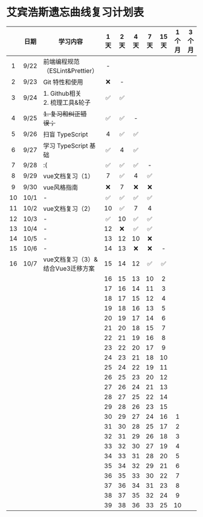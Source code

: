 # 艾宾浩斯遗忘曲线复习计划表



|      | 日期 | 学习内容                             | 1天  | 2天  | 4天  | 7天  | 15天 | 1个月 | 3个月 |
| :--: | :--: | ------------------------------------ | :--: | :--: | :--: | :--: | :--: | :---: | :---: |
|  1   | 9/22 | 前端编程规范（ESLint&Prettier）      |  -   |      |      |      |      |       |       |
|  2   | 9/23 | Git 特性和使用                       |  ❌   |  -   |      |      |      |       |       |
|  3   | 9/24 | 1. Github相关<br />2. 梳理工具&轮子  |  ✅   |  ✅   |      |      |      |       |       |
|  4   | 9/25 | <strike>1. 复习和纠正错误；</strike> |  ✅   |  ✅   |  -   |      |      |       |       |
|  5   | 9/26 | 扫盲 TypeScript                      |  4   |  ✅   |  ✅   |      |      |       |       |
|  6   | 9/27 | 学习 TypeScript 基础                 |  ✅   |  4   |  ✅   |      |      |       |       |
|  7   | 9/28 | :(                                   |  ✅   |  ✅   |  ✅   |  -   |      |       |       |
|  8   | 9/29 | vue文档复习（1）                     |  7   |  ✅   |  4   |  ✅   |      |       |       |
|  9   | 9/30 | vue风格指南                          |  ❌   |  7   |  ❌   |  ❌   |      |       |       |
|  10  | 10/1 | -                                    |  ✅   |  ✅   |  ✅   |  ✅   |      |       |       |
|  11  | 10/2 | vue文档复习（2）                     |  10  |  ✅   |  7   |  4   |      |       |       |
|  12  | 10/3 | -                                    |  ✅   |  10  |  ✅   |  ✅   |      |       |       |
|  13  | 10/4 | -                                    |  12  |  ❌   |  ✅   |  ✅   |      |       |       |
|  14  | 10/5 | -                                    |  13  |  12  |  10  |  ❌   |      |       |       |
|  15  | 10/6 | -                                    |  14  |  13  |  ❌   |  ❌   |  -   |       |       |
|  16  | 10/7 | vue文档复习（3）&结合Vue3迁移方案    |  15  |  14  |  12  |  ✅   |  ✅   |       |       |
|      |      |                                      |  16  |  15  |  13  |  10  |  2   |       |       |
|      |      |                                      |  17  |  16  |  14  |  11  |  3   |       |       |
|      |      |                                      |  18  |  17  |  15  |  12  |  4   |       |       |
|      |      |                                      |  19  |  18  |  16  |  13  |  5   |       |       |
|      |      |                                      |  20  |  19  |  17  |  14  |  6   |       |       |
|      |      |                                      |  21  |  20  |  18  |  15  |  7   |       |       |
|      |      |                                      |  22  |  21  |  19  |  16  |  8   |       |       |
|      |      |                                      |  23  |  22  |  20  |  17  |  9   |       |       |
|      |      |                                      |  24  |  23  |  21  |  18  |  10  |       |       |
|      |      |                                      |  25  |  24  |  22  |  19  |  11  |       |       |
|      |      |                                      |  26  |  25  |  23  |  20  |  12  |       |       |
|      |      |                                      |  27  |  26  |  24  |  21  |  13  |       |       |
|      |      |                                      |  28  |  27  |  25  |  22  |  14  |       |       |
|      |      |                                      |  29  |  28  |  26  |  23  |  15  |       |       |
|      |      |                                      |  30  |  29  |  27  |  24  |  16  |   1   |       |
|      |      |                                      |  31  |  30  |  28  |  25  |  17  |   2   |       |
|      |      |                                      |  32  |  31  |  29  |  26  |  18  |   3   |       |
|      |      |                                      |  33  |  32  |  30  |  27  |  19  |   4   |       |
|      |      |                                      |  34  |  33  |  31  |  28  |  20  |   5   |       |
|      |      |                                      |  35  |  34  |  32  |  29  |  21  |   6   |       |
|      |      |                                      |  36  |  35  |  33  |  30  |  22  |   7   |       |
|      |      |                                      |  37  |  36  |  34  |  31  |  23  |   8   |       |
|      |      |                                      |  38  |  37  |  35  |  32  |  24  |   9   |       |
|      |      |                                      |  39  |  38  |  36  |  33  |  25  |  10   |       |

